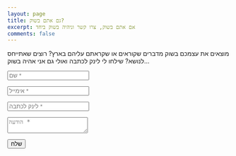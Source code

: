 ```yaml
---
layout: page
title: גם אתם בשוק?
excerpt: אם אתם בשוק, צרו קשר וניהיה בשוק ביחד
comments: false
---
```

מוצאים את עצמכם בשוק מדברים שקוראים או שקראתם עליהם בארץ? רוצים שאתייחס לנושא?
שילחו לי לינק לכתבה ואולי גם אני אהיה בשוק...

<form name="sentMessage" id="contactForm">
    <div class="row control-group">
        <div class="col-md-6">
            <div class="form-group">
                <input type="text" class="form-control" placeholder="שם *" id="name" name="name" required data-validation-required-message="נא להזין שם.">
                <p class="help-block text-danger"></p>
            </div>
            <div class="form-group">
                <input type="email" class="form-control" placeholder="אימייל *" id="email" name="email" required data-validation-required-message="נא להזין כתובת אימייל.">
                <p class="help-block text-danger"></p>
            </div>
            <div class="form-group">
                <input type="url" class="form-control" placeholder="לינק לכתבה *" id="website" name="website" required
                       data-validation-regex-regex="(http[s]?:\/\/){0,1}(www\.){0,1}[a-zA-Z0-9\.\-]+\.[a-zA-Z]{2,5}[\.]{0,1}"
                       data-validation-regex-message="נא להזין כתובת תקינה לכבתה" />
                <p class="help-block text-danger"></p>
            </div>
        </div>
        <div class="col-md-6">
            <div class="form-group">
                <textarea class="form-control" placeholder="הודעה *" id="message" name="message" required data-validation-required-message="נא לכתוב הודעה."></textarea>
                <p class="help-block text-danger"></p>
            </div>
        </div>
    </div>
    <div id="success"></div>
    <div class="row control-group">
        <div class="col-lg-12 text-center">
            <button type="submit" class="btn btn-xl">שלח</button>
        </div>
    </div>
    <input type="text" name="_gotcha" style="display:none" />
    <input type="hidden" name="_subject" value="שוקה, גם אני בשוק!" />
</form>

<!-- / contact form -->